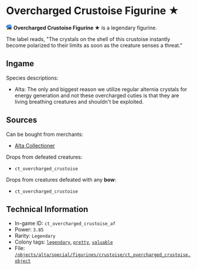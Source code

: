 # Overcharged Crustoise Figurine ★

<img src="https://raw.githubusercontent.com/Ceterai/Enternia/main/objects/alta/special/figurines/crustoise/ct_overcharged_crustoise.png" alt="Overcharged Crustoise Figurine ★ icon" loading="lazy" height="16px" width="auto" /> **Overcharged Crustoise Figurine ★** is a legendary figurine.

The label reads, "The crystals on the shell of this crustoise instantly become polarized to their limits as soon as the creature senses a threat."

## Ingame

Species descriptions:

- Alta: The only and biggest reason we utilize regular alternia crystals for energy generation and not these overcharged cuties is that they are living breathing creatures and shouldn't be exploited.

## Sources

Can be bought from merchants:

- [Alta Collectioner](https://ceterai.github.io/MyEnternia/Wiki/AltaCollectioner)

Drops from defeated creatures:

- `ct_overcharged_crustoise`

Drops from creatures defeated with any **bow**:

- `ct_overcharged_crustoise`

## Technical Information

- In-game ID: `ct_overcharged_crustoise_af`
- Power: `3.85`
- Rarity: `Legendary`
- Colony tags: [`legendary`](https://ceterai.github.io/MyEnternia/Wiki/Tags/Legendary), [`pretty`](https://ceterai.github.io/MyEnternia/Wiki/Tags/Pretty), [`valuable`](https://ceterai.github.io/MyEnternia/Wiki/Tags/Valuable)
- File: [`/objects/alta/special/figurines/crustoise/ct_overcharged_crustoise.object`](https://github.com/Ceterai/Enternia/blob/main/objects/alta/special/figurines/crustoise/ct_overcharged_crustoise.object)
